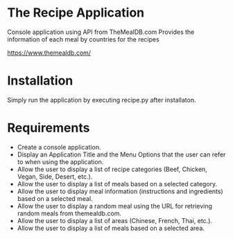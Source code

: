 # The Recipe Application
Console application using API from TheMealDB.com
Provides the information of each meal by countries for the recipes

https://www.themealdb.com/

# Installation
Simply run the application by executing recipe.py after installaton.

# Requirements
* Create a console application. 
* Display an Application Title and the Menu Options that the user can refer to when 
using the application. 
* Allow the user to display a list of recipe categories (Beef, Chicken, Vegan, Side, 
Desert, etc.). 
* Allow the user to display a list of meals based on a selected category. 
* Allow the user to display meal information (instructions and ingredients) based on 
a selected meal. 
* Allow the user to display a random meal using the URL for retrieving random 
meals from themealdb.com. 
* Allow the user to display a list of areas (Chinese, French, Thai, etc.). 
* Allow the user to display a list of meals based on a selected area.
